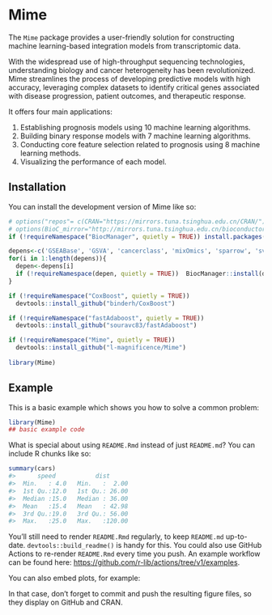 
<!-- README.md is generated from README.Rmd. Please edit that file -->

# Mime

<!-- badges: start -->
<!-- badges: end -->

The `Mime` package provides a user-friendly solution for constructing
machine learning-based integration models from transcriptomic data.

With the widespread use of high-throughput sequencing technologies,
understanding biology and cancer heterogeneity has been revolutionized.
Mime streamlines the process of developing predictive models with high
accuracy, leveraging complex datasets to identify critical genes
associated with disease progression, patient outcomes, and therapeutic
response.

It offers four main applications:

1.  Establishing prognosis models using 10 machine learning algorithms.
2.  Building binary response models with 7 machine learning algorithms.
3.  Conducting core feature selection related to prognosis using 8
    machine learning methods.
4.  Visualizing the performance of each model.

## Installation

You can install the development version of Mime like so:

``` r
# options("repos"= c(CRAN="https://mirrors.tuna.tsinghua.edu.cn/CRAN/"))
# options(BioC_mirror="http://mirrors.tuna.tsinghua.edu.cn/bioconductor/")
if (!requireNamespace("BiocManager", quietly = TRUE)) install.packages("BiocManager")

depens<-c('GSEABase', 'GSVA', 'cancerclass', 'mixOmics', 'sparrow', 'sva' )
for(i in 1:length(depens)){
  depen<-depens[i]
  if (!requireNamespace(depen, quietly = TRUE))  BiocManager::install(depen,update = FALSE)
}

if (!requireNamespace("CoxBoost", quietly = TRUE))
  devtools::install_github("binderh/CoxBoost")

if (!requireNamespace("fastAdaboost", quietly = TRUE))
  devtools::install_github("souravc83/fastAdaboost")

if (!requireNamespace("Mime", quietly = TRUE))
  devtools::install_github("l-magnificence/Mime")
  
library(Mime)
```

## Example

This is a basic example which shows you how to solve a common problem:

``` r
library(Mime)
## basic example code
```

What is special about using `README.Rmd` instead of just `README.md`?
You can include R chunks like so:

``` r
summary(cars)
#>      speed           dist       
#>  Min.   : 4.0   Min.   :  2.00  
#>  1st Qu.:12.0   1st Qu.: 26.00  
#>  Median :15.0   Median : 36.00  
#>  Mean   :15.4   Mean   : 42.98  
#>  3rd Qu.:19.0   3rd Qu.: 56.00  
#>  Max.   :25.0   Max.   :120.00
```

You’ll still need to render `README.Rmd` regularly, to keep `README.md`
up-to-date. `devtools::build_readme()` is handy for this. You could also
use GitHub Actions to re-render `README.Rmd` every time you push. An
example workflow can be found here:
<https://github.com/r-lib/actions/tree/v1/examples>.

You can also embed plots, for example:

In that case, don’t forget to commit and push the resulting figure
files, so they display on GitHub and CRAN.
